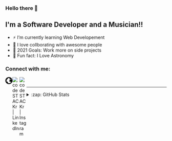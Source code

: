### Hello there 👋

## I'm a Software Developer and a Musician!!

- ⚡ I’m currently learning Web Developement
- 👯 I love collborating with awesome people
- 🥅 2021 Goals: Work more on side projects
- 🔭 Fun fact: I Love Astronomy 

### Connect with me:

[<img align="left" alt="codeSTACKr.com" width="22px" src="https://raw.githubusercontent.com/iconic/open-iconic/master/svg/globe.svg" />][website]
[<img align="left" alt="codeSTACKr | LinkedIn" width="22px" src="https://cdn.jsdelivr.net/npm/simple-icons@v3/icons/linkedin.svg" />][linkedin]
[<img align="left" alt="codeSTACKr | Instagram" width="22px" src="https://cdn.jsdelivr.net/npm/simple-icons@v3/icons/instagram.svg" />][instagram]

<br />

---

<details>
  <summary>:zap: GitHub Stats</summary>

  <img align="left" alt="Zidaan's GitHub Stats" src="https://github-readme-stats.codestackr.vercel.app/api?username=thzidaan&hide=stars&show_icons=true&theme=dark&hide_border=true" />

</details>

[website]: https://zidaan.dev
[instagram]: https://instagram.com/thzidaan
[linkedin]: https://linkedin.com/in/tahmidul-zidaan-2b973b200

<!--
**thzidaan/Zidaan** is a ✨ _special_ ✨ repository because its `README.md` appears on the front of your GitHub profile.
-->
